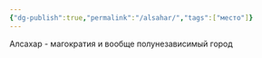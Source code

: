 ```yaml
---
{"dg-publish":true,"permalink":"/alsahar/","tags":["место"]}
---
```


Алсахар - магократия и вообще полунезависимый город